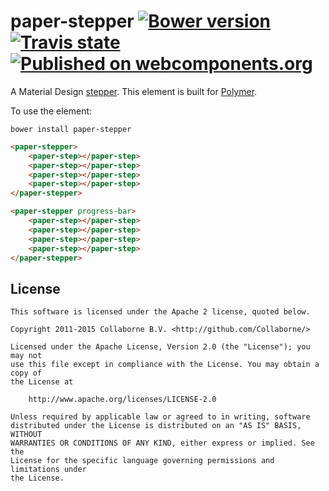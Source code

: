 paper-stepper [![Bower version](https://badge.fury.io/bo/paper-stepper.svg)](http://badge.fury.io/bo/paper-stepper) [![Travis state](https://travis-ci.org/Collaborne/paper-stepper.svg?branch=master)](https://travis-ci.org/Collaborne/paper-stepper) [![Published on webcomponents.org](https://img.shields.io/badge/webcomponents.org-published-blue.svg)](https://www.webcomponents.org/element/Collaborne/paper-stepper)
=========

A Material Design [stepper](https://www.google.com/design/spec/components/steppers.html). This element is built for [Polymer](https://www.polymer-project.org).

To use the element:

`bower install paper-stepper`

<!--
```
<custom-element-demo>
  <template>
    <link rel="import" href="paper-stepper.html">
    <link rel="import" href="paper-step.html">
    <next-code-block></next-code-block>
  </template>
</custom-element-demo>
```
-->
```html
<paper-stepper>
    <paper-step></paper-step>
    <paper-step></paper-step>
    <paper-step></paper-step>
    <paper-step></paper-step>
</paper-stepper>

<paper-stepper progress-bar>
    <paper-step></paper-step>
    <paper-step></paper-step>
    <paper-step></paper-step>
    <paper-step></paper-step>
</paper-stepper>
```


## License

    This software is licensed under the Apache 2 license, quoted below.

    Copyright 2011-2015 Collaborne B.V. <http://github.com/Collaborne/>

    Licensed under the Apache License, Version 2.0 (the "License"); you may not
    use this file except in compliance with the License. You may obtain a copy of
    the License at

        http://www.apache.org/licenses/LICENSE-2.0

    Unless required by applicable law or agreed to in writing, software
    distributed under the License is distributed on an "AS IS" BASIS, WITHOUT
    WARRANTIES OR CONDITIONS OF ANY KIND, either express or implied. See the
    License for the specific language governing permissions and limitations under
    the License.
